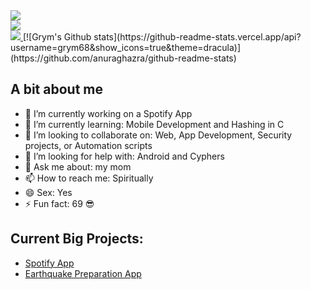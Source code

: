 

<a href="https://gitlab.com/Grym68">
	<img src="https://img.shields.io/badge/Profile-Gitlab-ef5600?style=flat-square"/>
</a>
<br>
<a href="https://www.linkedin.com/in/mina-victor-ciuta/">
	<img src="https://img.shields.io/badge/Profile- LinkedIn-0072b1?style=flat-square"/>
</a>
<br>
<a href="https://instagram.com/eugrym?igshid=MzMyNGUyNmU2YQ==">
	<img src="https://img.shields.io/badge/Personal Blog-Instagram-d62976?style=flat-square"/>
</a>
<!--- Potential Personal Website here --->
[![Grym's Github stats](https://github-readme-stats.vercel.app/api?username=grym68&show_icons=true&theme=dracula)](https://github.com/anuraghazra/github-readme-stats)

<!-- **Grym68/Grym68** is a ✨ _special_ ✨ repository because its `README.md` (this file) appears on your GitHub profile.
-->
## A bit about me

- 🔭 I’m currently working on a Spotify App
- 🌱 I’m currently learning: Mobile Development and Hashing in C
- 👯 I’m looking to collaborate on: Web, App Development, Security projects, or Automation scripts
- 🤔 I’m looking for help with: Android and Cyphers
- 💬 Ask me about: my mom
- 📫 How to reach me: Spiritually
- 😄 Sex: Yes
- ⚡ Fun fact: 69 😎

## Current Big Projects:
- [Spotify App](https://github.com/Grym68/android-spotify-app)
- [Earthquake Preparation App]()

<!---
check out this dude: [Here](https://github.com/anuraghazra/github-readme-stats/tree/master)

[Static Badge | Shields.io](https://shields.io/badges)
--->
